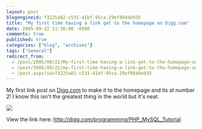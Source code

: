 ```yaml
---
layout: post
blogengineid: f3225a82-c531-41bf-95ca-29ef884de935
title: "My first time having a link get to the homepage on Digg.com"
date: 2005-09-22 11:36:00 -0500
comments: true
published: true
categories: ["blog", "archives"]
tags: ["General"]
redirect_from: 
  - /post/2005/09/22/My-first-time-having-a-link-get-to-the-homepage-on-Diggcom
  - /post/2005/09/22/my-first-time-having-a-link-get-to-the-homepage-on-diggcom
  - /post.aspx?id=f3225a82-c531-41bf-95ca-29ef884de935
---
```

<!-- more -->

My first link post on <A href="http://digg.com/">Digg.com</A> to make it to the homepage and its at number 2! I know this isn't the greatest thing in the world but it's neat.

<IMG src="/Blog/images/44/r_digg_ScreenShots.png" border=0>

View the link here: <A href="http://digg.com/programming/PHP_MySQL_Tutorial">http://digg.com/programming/PHP_MySQL_Tutorial</A>
